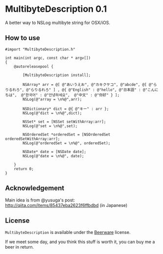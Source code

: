 MultibyteDescription 0.1
========================

A better way to NSLog multibyte string for OSX/iOS. 

How to use
----------

```
#import "MultibyteDescription.h"

int main(int argc, const char * argv[])
{
    @autoreleasepool {
        
        [MultibyteDescription install];
        
        NSArray* arr = @[ @"あいうえお", @"カキクケコ", @"abcde", @[ @"らりるれろ", @"らりるれろ" ] , @{ @"English" : @"hello", @"日本語" : @"こんにちは",  @"한국어" : @"안녕하세요",  @"中文" : @"你好" } ];
        NSLog(@"array = \n%@",arr);
        
        NSDictionary* dict = @{ @"キー" : arr };
        NSLog(@"dict = \n%@",dict);
        
        NSSet* set = [NSSet setWithArray:arr];
        NSLog(@"set = \n%@",set);
        
        NSOrderedSet *orderedSet = [NSOrderedSet orderedSetWithArray:arr];
        NSLog(@"orderedSet = \n%@", orderedSet);
        
        NSDate* date = [NSDate date];
        NSLog(@"date = \n%@", date);
        
    }
    return 0;
}
```

Acknowledgement
---------------

Main idea is from @yusuga's post: <http://qiita.com/items/85437eba2623f6ffbdbd> (in Japanese)

License
-------
`MultibyteDescription` is available under the [Beerware](http://en.wikipedia.org/wiki/Beerware) license.

If we meet some day, and you think this stuff is worth it, you can buy me a beer in return.